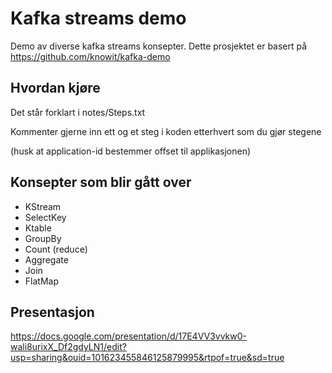 # Kafka streams demo
Demo av diverse kafka streams konsepter.
Dette prosjektet er basert på https://github.com/knowit/kafka-demo

## Hvordan kjøre
Det står forklart i notes/Steps.txt

Kommenter gjerne inn ett og et steg i koden etterhvert som du gjør stegene 

(husk at application-id bestemmer offset til applikasjonen) 

## Konsepter som blir gått over
* KStream
* SelectKey
* Ktable
* GroupBy
* Count (reduce)
* Aggregate
* Join
* FlatMap


## Presentasjon
https://docs.google.com/presentation/d/17E4VV3vvkw0-wali8urixX_Df2gdyLN1/edit?usp=sharing&ouid=101623455846125879995&rtpof=true&sd=true